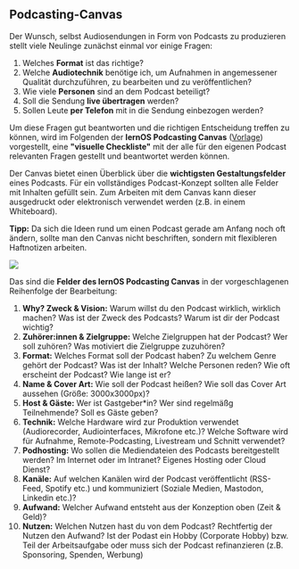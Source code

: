 ## Podcasting-Canvas

Der Wunsch, selbst Audiosendungen in Form von Podcasts zu produzieren stellt viele Neulinge zunächst einmal vor einige Fragen:

1. Welches **Format** ist das richtige?
2. Welche **Audiotechnik** benötige ich, um Aufnahmen in angemessener Qualität durchzuführen, zu bearbeiten und zu veröffentlichen?
3. Wie viele **Personen** sind an dem Podcast beteiligt?
4. Soll die Sendung **live übertragen** werden?
5. Sollen Leute **per Telefon** mit in die Sendung einbezogen werden?

Um diese Fragen gut beantworten und die richtigen Entscheidung treffen zu können, wird im Folgenden der **lernOS Podcasting Canvas** ([Vorlage](./images/lernOS-Podcasting-Canvas.png)) vorgestellt, eine **"visuelle Checkliste"** mit der alle für den eigenen Podcast relevanten Fragen gestellt und beantwortet werden können.

Der Canvas bietet einen Überblick über die **wichtigsten Gestaltungsfelder** eines Podcasts. Für ein vollständiges Podcast-Konzept sollten alle Felder mit Inhalten gefüllt sein. Zum Arbeiten mit dem Canvas kann dieser ausgedruckt oder elektronisch verwendet werden (z.B. in einem Whiteboard).

**Tipp:** Da sich die Ideen rund um einen Podcast gerade am Anfang noch oft ändern, sollte man den Canvas nicht beschriften, sondern mit flexibleren Haftnotizen arbeiten. 

![](./images/lernOS-Podcasting-Canvas.png)

Das sind die **Felder des lernOS Podcasting Canvas** in der vorgeschlagenen Reihenfolge der Bearbeitung:

1. **Why? Zweck & Vision:** Warum willst du den Podcast wirklich, wirklich machen? Was ist der Zweck des Podcasts? Warum ist dir der Podcast wichtig?
2. **Zuhörer:innen & Zielgruppe:** Welche Zielgruppen hat der Podcast? Wer soll zuhören? Was motiviert die Zielgruppe zuzuhören?
3. **Format:** Welches Format soll der Podcast haben? Zu welchem Genre gehört der Podcast? Was ist der Inhalt? Welche Personen reden? Wie oft erscheint der Podcast? Wie lange ist er?
4. **Name & Cover Art:** Wie soll der Podcast heißen? Wie soll das Cover Art aussehen (Größe: 3000x3000px)?
5. **Host & Gäste:** Wer ist Gastgeber*in? Wer sind regelmäßg Teilnehmende? Soll es Gäste geben?
6. **Technik:** Welche Hardware wird zur Produktion verwendet (Audiorecorder, Audiointerfaces, Mikrofone etc.)? Welche Software wird für Aufnahme, Remote-Podcasting, Livestream und Schnitt verwendet?
7. **Podhosting:** Wo sollen die Mediendateien des Podcasts bereitgestellt werden? Im Internet oder im Intranet? Eigenes Hosting oder Cloud Dienst?
8. **Kanäle:** Auf welchen Kanälen wird der Podcast veröffentlicht (RSS-Feed, Spotify etc.) und kommuniziert (Soziale Medien, Mastodon, Linkedin etc.)?
9. **Aufwand:** Welcher Aufwand entsteht aus der Konzeption oben (Zeit & Geld)?
10. **Nutzen:** Welchen Nutzen hast du von dem Podcast? Rechtfertig der Nutzen den Aufwand? Ist der Podast ein Hobby (Corporate Hobby) bzw. Teil der Arbeitsaufgabe oder muss sich der Podcast refinanzieren (z.B. Sponsoring, Spenden, Werbung)
